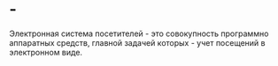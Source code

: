 # -
Электронная система посетителей - это совокупность программно аппаратных средств, главной задачей которых - учет посещений в электронном виде.
